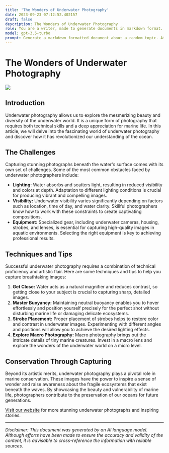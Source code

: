```yaml
---
title: 'The Wonders of Underwater Photography'
date: 2023-09-23 07:12:52.402157
draft: false
description: The Wonders of Underwater Photography
role: You are a writer, made to generate documents in markdown format. It is very important that all of the documents you generate are in valid markdown format.
model: gpt-3.5-turbo
prompt: Generate a markdown formatted document about a random topic. At the bottom, include a disclaimer explaining that the document was generated by you. The first line of the document should be the title. Make sure that the entire document is in proper markdown format, using a mix of various tags to make the document visually appealing.
---
```


# The Wonders of Underwater Photography

![](https://www.example.com/underwater.jpg)

## Introduction

Underwater photography allows us to explore the mesmerizing beauty and diversity of the underwater world. It is a unique form of photography that requires both technical skills and a deep appreciation for marine life. In this article, we will delve into the fascinating world of underwater photography and discover how it has revolutionized our understanding of the ocean.

## The Challenges

Capturing stunning photographs beneath the water's surface comes with its own set of challenges. Some of the most common obstacles faced by underwater photographers include:

- **Lighting:** Water absorbs and scatters light, resulting in reduced visibility and colors at depth. Adaptation to different lighting conditions is crucial for producing vibrant and compelling images.
- **Visibility:** Underwater visibility varies significantly depending on factors such as location, time of day, and water clarity. Skillful photographers know how to work with these constraints to create captivating compositions.
- **Equipment:** Specialized gear, including underwater cameras, housing, strobes, and lenses, is essential for capturing high-quality images in aquatic environments. Selecting the right equipment is key to achieving professional results.

## Techniques and Tips

Successful underwater photography requires a combination of technical proficiency and artistic flair. Here are some techniques and tips to help you capture breathtaking images:

1. **Get Close:** Water acts as a natural magnifier and reduces contrast, so getting close to your subject is crucial to capturing sharp, detailed images.
2. **Master Buoyancy:** Maintaining neutral buoyancy enables you to hover effortlessly and position yourself precisely for the perfect shot without disturbing marine life or damaging delicate ecosystems.
3. **Strobe Placement:** Proper placement of strobes helps to restore color and contrast in underwater images. Experimenting with different angles and positions will allow you to achieve the desired lighting effects.
4. **Explore Macro Photography:** Macro photography brings out the intricate details of tiny marine creatures. Invest in a macro lens and explore the wonders of the underwater world on a micro level.

## Conservation Through Capturing

Beyond its artistic merits, underwater photography plays a pivotal role in marine conservation. These images have the power to inspire a sense of wonder and raise awareness about the fragile ecosystems that exist beneath the waves. By showcasing the beauty and vulnerability of marine life, photographers contribute to the preservation of our oceans for future generations.

[Visit our website](https://www.example.com) for more stunning underwater photographs and inspiring stories.

---

*Disclaimer: This document was generated by an AI language model. Although efforts have been made to ensure the accuracy and validity of the content, it is advisable to cross-reference the information with reliable sources.*